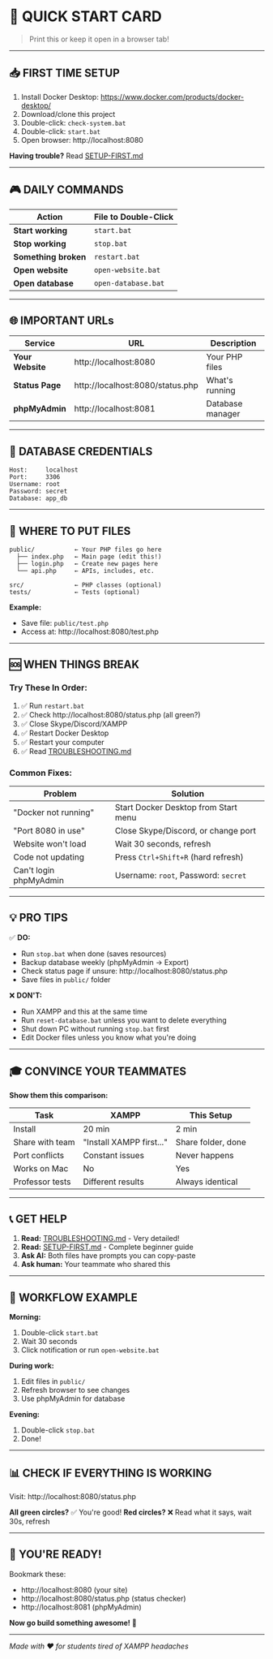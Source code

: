 # 🎯 QUICK START CARD

> Print this or keep it open in a browser tab!

---

## 📥 FIRST TIME SETUP

1. Install Docker Desktop: https://www.docker.com/products/docker-desktop/
2. Download/clone this project
3. Double-click: `check-system.bat`
4. Double-click: `start.bat`
5. Open browser: http://localhost:8080

**Having trouble?** Read [SETUP-FIRST.md](SETUP-FIRST.md)

---

## 🎮 DAILY COMMANDS

| Action | File to Double-Click |
|--------|---------------------|
| **Start working** | `start.bat` |
| **Stop working** | `stop.bat` |
| **Something broken** | `restart.bat` |
| **Open website** | `open-website.bat` |
| **Open database** | `open-database.bat` |

---

## 🌐 IMPORTANT URLs

| Service | URL | Description |
|---------|-----|-------------|
| **Your Website** | http://localhost:8080 | Your PHP files |
| **Status Page** | http://localhost:8080/status.php | What's running |
| **phpMyAdmin** | http://localhost:8081 | Database manager |

---

## 🔑 DATABASE CREDENTIALS

```
Host:     localhost
Port:     3306
Username: root
Password: secret
Database: app_db
```

---

## 📁 WHERE TO PUT FILES

```
public/           ← Your PHP files go here
  ├── index.php   ← Main page (edit this!)
  ├── login.php   ← Create new pages here
  └── api.php     ← APIs, includes, etc.

src/              ← PHP classes (optional)
tests/            ← Tests (optional)
```

**Example:**
- Save file: `public/test.php`
- Access at: http://localhost:8080/test.php

---

## 🆘 WHEN THINGS BREAK

### Try These In Order:

1. ✅ Run `restart.bat`
2. ✅ Check http://localhost:8080/status.php (all green?)
3. ✅ Close Skype/Discord/XAMPP
4. ✅ Restart Docker Desktop
5. ✅ Restart your computer
6. ✅ Read [TROUBLESHOOTING.md](TROUBLESHOOTING.md)

### Common Fixes:

| Problem | Solution |
|---------|----------|
| "Docker not running" | Start Docker Desktop from Start menu |
| "Port 8080 in use" | Close Skype/Discord, or change port |
| Website won't load | Wait 30 seconds, refresh |
| Code not updating | Press `Ctrl+Shift+R` (hard refresh) |
| Can't login phpMyAdmin | Username: `root`, Password: `secret` |

---

## 💡 PRO TIPS

✅ **DO:**
- Run `stop.bat` when done (saves resources)
- Backup database weekly (phpMyAdmin → Export)
- Check status page if unsure: http://localhost:8080/status.php
- Save files in `public/` folder

❌ **DON'T:**
- Run XAMPP and this at the same time
- Run `reset-database.bat` unless you want to delete everything
- Shut down PC without running `stop.bat` first
- Edit Docker files unless you know what you're doing

---

## 🎓 CONVINCE YOUR TEAMMATES

**Show them this comparison:**

| Task | XAMPP | This Setup |
|------|-------|------------|
| Install | 20 min | 2 min |
| Share with team | "Install XAMPP first..." | Share folder, done |
| Port conflicts | Constant issues | Never happens |
| Works on Mac | No | Yes |
| Professor tests | Different results | Always identical |

---

## 📞 GET HELP

1. **Read:** [TROUBLESHOOTING.md](TROUBLESHOOTING.md) - Very detailed!
2. **Read:** [SETUP-FIRST.md](SETUP-FIRST.md) - Complete beginner guide
3. **Ask AI:** Both files have prompts you can copy-paste
4. **Ask human:** Your teammate who shared this

---

## 🔄 WORKFLOW EXAMPLE

**Morning:**
1. Double-click `start.bat`
2. Wait 30 seconds
3. Click notification or run `open-website.bat`

**During work:**
1. Edit files in `public/`
2. Refresh browser to see changes
3. Use phpMyAdmin for database

**Evening:**
1. Double-click `stop.bat`
2. Done!

---

## 📊 CHECK IF EVERYTHING IS WORKING

Visit: http://localhost:8080/status.php

**All green circles?** ✅ You're good!
**Red circles?** ❌ Read what it says, wait 30s, refresh

---

## 🎉 YOU'RE READY!

Bookmark these:
- http://localhost:8080 (your site)
- http://localhost:8080/status.php (status checker)
- http://localhost:8081 (phpMyAdmin)

**Now go build something awesome! 🚀**

---

*Made with ❤️ for students tired of XAMPP headaches*
